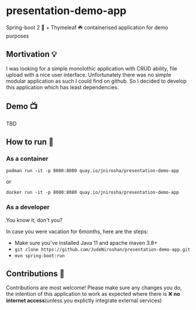 # presentation-demo-app
Spring-boot 2 🚀 + Thymeleaf ☘️ containerised application for demo purposes

## Mortivation 💡

I was looking for a simple monolothic application with CRUD ability, file upload with a nice user interface. Unfortunately there was no simple modular application as such I could find on github. So I decided to develop this application which has least dependencies. 

## Demo 📺

TBD

## How to run 🏃

### As a container

```
podman run -it -p 8080:8080 quay.io/jnirosha/presentation-demo-app
```

or 

```
docker run -it -p 8080:8080 quay.io/jnirosha/presentation-demo-app
```

### As a developer

You know it, don't you? 

In case you were vacation for 6months, here are the steps:

- Make sure you've installed Java 11 and apache maven 3.8+
- `git clone https://github.com/JudeNiroshan/presentation-demo-app.git`
-  `mvn spring-boot:run`

## Contributions 🤝

Contributions are most welcome! Please make sure any changes you do, the intention of this application to work as expected where there is ❌ **no internet access**(unless you explictly integrate external services)
